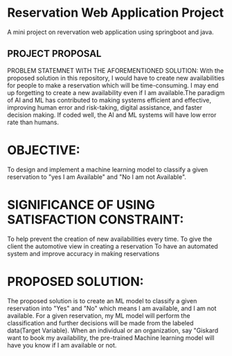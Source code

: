 # Reservation Web Application Project
A mini project on revervation web application using springboot and java.

## PROJECT PROPOSAL
PROBLEM STATEMNET WITH THE AFOREMENTIONED SOLUTION:
With the proposed solution in this repository, I would have to create new availabilities for people to make a reservation which will be time-consuming. 
I may end up forgetting to create a new availability even if I am available.The paradigm of AI and ML has contributed to making systems efficient and effective, improving human error and risk-taking, digital assistance, and faster decision making. If coded well, the AI and ML systems will have low error rate than humans.

# OBJECTIVE:
To design and implement a machine learning model to classify a given reservation to "yes I am Available" and "No I am not Available".

# SIGNIFICANCE OF USING SATISFACTION CONSTRAINT:
To help prevent the creation of new availabilities every time.
To give the client the automotive view in creating a reservation
To have an automated system and improve accuracy in making reservations

# PROPOSED SOLUTION:
The proposed solution is to create an ML model to classify a given reservation into "Yes"  and "No" which means I am available, and I am not available. For a given reservation, my ML model will perform the classification and further decisions will be made from the labeled data(Target Variable).
When an individual or an organization, say "Giskard want to book my availability, the pre-trained Machine learning model will have you know if I am available or not.

